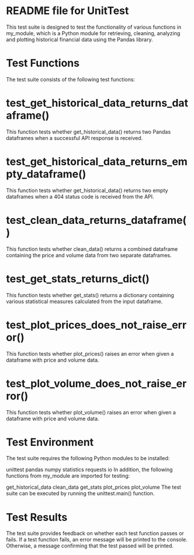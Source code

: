 # README file for UnitTest


This test suite is designed to test the functionality of various functions in my_module, which is a Python module for retrieving, cleaning, analyzing and plotting historical financial data using the Pandas library.

# Test Functions
The test suite consists of the following test functions:

# test_get_historical_data_returns_dataframe()
This function tests whether get_historical_data() returns two Pandas dataframes when a successful API response is received.

# test_get_historical_data_returns_empty_dataframe()
This function tests whether get_historical_data() returns two empty dataframes when a 404 status code is received from the API.

# test_clean_data_returns_dataframe()


This function tests whether clean_data() returns a combined dataframe containing the price and volume data from two separate dataframes.

# test_get_stats_returns_dict()
This function tests whether get_stats() returns a dictionary containing various statistical measures calculated from the input dataframe.

# test_plot_prices_does_not_raise_error()
This function tests whether plot_prices() raises an error when given a dataframe with price and volume data.

# test_plot_volume_does_not_raise_error()
This function tests whether plot_volume() raises an error when given a dataframe with price and volume data.

# Test Environment
The test suite requires the following Python modules to be installed:

unittest
pandas
numpy
statistics
requests
io
In addition, the following functions from my_module are imported for testing:

get_historical_data
clean_data
get_stats
plot_prices
plot_volume
The test suite can be executed by running the unittest.main() function.

# Test Results
The test suite provides feedback on whether each test function passes or fails. If a test function fails, an error message will be printed to the console. Otherwise, a message confirming that the test passed will be printed.
